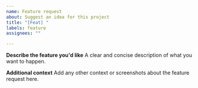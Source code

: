 ```yaml
---
name: Feature request
about: Suggest an idea for this project
title: "[Feat] "
labels: feature
assignees: ""

---
```


**Describe the feature you'd like**
A clear and concise description of what you want to happen.

**Additional context**
Add any other context or screenshots about the feature request here.
